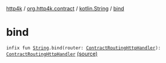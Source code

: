 [http4k](../../index.md) / [org.http4k.contract](../index.md) / [kotlin.String](index.md) / [bind](./bind.md)

# bind

`infix fun `[`String`](https://kotlinlang.org/api/latest/jvm/stdlib/kotlin/-string/index.html)`.bind(router: `[`ContractRoutingHttpHandler`](../-contract-routing-http-handler/index.md)`): `[`ContractRoutingHttpHandler`](../-contract-routing-http-handler/index.md) [(source)](https://github.com/http4k/http4k/blob/master/http4k-contract/src/main/kotlin/org/http4k/contract/extensions.kt#L22)